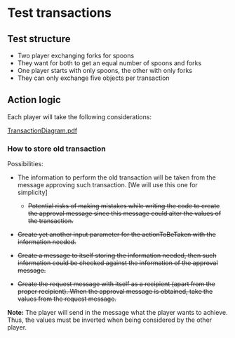 # Test transactions



## Test structure

* Two player exchanging forks for spoons 
* They want for both to get an equal number of spoons and forks
* One player starts with only spoons, the other with only forks
* They can only exchange five objects per transaction



## Action logic

Each player will take the following considerations:

 [TransactionDiagram.pdf](../images/TransactionDiagram.pdf) 



### How to store old transaction

Possibilities:

* The information to perform the old transaction will be taken from the message approving such transaction. [We will use this one for simplicity]
  * ~~Potential risks of making mistakes while writing the code to create the approval message since this message could alter the values of the transaction.~~
* ~~Create yet another input parameter for the actionToBeTaken with the information needed.~~
* ~~Create a message to itself storing the information needed, then such information could be checked against the information of the approval message.~~

* ~~Create the request message with itself as a recipient (apart from the proper recipient). When the approval message is obtained, take the values from the request message.~~

**Note:** The player will send in the message what the player wants to achieve. Thus, the values must be inverted when being considered by the other player. 